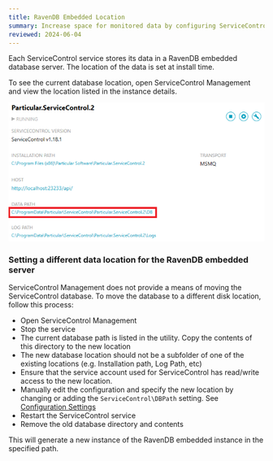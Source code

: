 ```yaml
---
title: RavenDB Embedded Location
summary: Increase space for monitored data by configuring ServiceControl to save data in a location other than the default
reviewed: 2024-06-04
---
```


Each ServiceControl service stores its data in a RavenDB embedded database server. The location of the data is set at install time.

To see the current database location, open ServiceControl Management and view the location listed in the instance details.

![](managementutil-instance-datapath.png 'width=500')


### Setting a different data location for the RavenDB embedded server

ServiceControl Management does not provide a means of moving the ServiceControl database. To move the database to a different disk location, follow this process:

 * Open ServiceControl Management
 * Stop the service
 * The current database path is listed in the utility. Copy the contents of this directory to the new location
 * The new database location should not be a subfolder of one of the existing locations (e.g. Installation path, Log Path, etc)
 * Ensure that the service account used for ServiceControl has read/write access to the new location.
 * Manually edit the configuration and specify the new location by changing or adding the `ServiceControl\DBPath` setting. See [Configuration Settings](/servicecontrol/servicecontrol-instances/configuration.md)
 * Restart the ServiceControl service
 * Remove the old database directory and contents

This will generate a new instance of the RavenDB embedded instance in the specified path.

